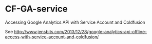 CF-GA-service
=============

Accessing Google Analytics API with Service Account and Coldfusion

See http://www.jensbits.com/2013/12/28/google-analytics-api-offline-access-with-service-account-and-coldfusion/
